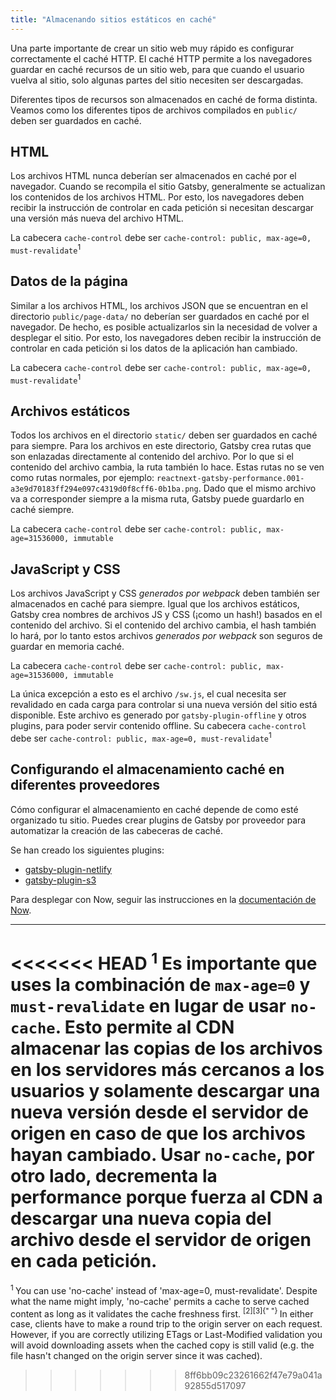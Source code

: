 ```yaml
---
title: "Almacenando sitios estáticos en caché"
---
```


Una parte importante de crear un sitio web muy rápido es configurar correctamente el caché HTTP. El caché HTTP permite a los navegadores guardar en caché recursos de un sitio web, para que cuando el usuario vuelva al sitio, solo algunas partes del sitio necesiten ser descargadas.

Diferentes tipos de recursos son almacenados en caché de forma distinta. Veamos como los diferentes tipos de archivos compilados en `public/` deben ser guardados en caché.

## HTML

Los archivos HTML nunca deberían ser almacenados en caché por el navegador. Cuando se recompila el sitio Gatsby, generalmente se actualizan los contenidos de los archivos HTML. Por esto, los navegadores deben recibir la instrucción de controlar en cada petición si necesitan descargar una versión más nueva del archivo HTML.

La cabecera `cache-control` debe ser `cache-control: public, max-age=0, must-revalidate`<sup>1</sup>

## Datos de la página

Similar a los archivos HTML, los archivos JSON que se encuentran en el directorio `public/page-data/` no deberían ser guardados en caché por el navegador. De hecho, es posible actualizarlos sin la necesidad de volver a desplegar el sitio. Por esto, los navegadores deben recibir la instrucción de controlar en cada petición si los datos de la aplicación han cambiado.

La cabecera `cache-control` debe ser `cache-control: public, max-age=0, must-revalidate`<sup>1</sup>

## Archivos estáticos

Todos los archivos en el directorio `static/` deben ser guardados en caché para siempre. Para los archivos en este directorio, Gatsby crea rutas que son enlazadas directamente al contenido del archivo. Por lo que si el contenido del archivo cambia, la ruta también lo hace. Estas rutas no se ven como rutas normales, por ejemplo: `reactnext-gatsby-performance.001-a3e9d70183ff294e097c4319d0f8cff6-0b1ba.png`. Dado que el mismo archivo va a corresponder siempre a la misma ruta, Gatsby puede guardarlo en caché siempre.

La cabecera `cache-control` debe ser `cache-control: public, max-age=31536000, immutable`

## JavaScript y CSS

Los archivos JavaScript y CSS _generados por webpack_ deben también ser almacenados en caché para siempre. Igual que los archivos estáticos, Gatsby crea nombres de archivos JS y CSS (¡como un hash!) basados en el contenido del archivo. Si el contenido del archivo cambia, el hash también lo hará, por lo tanto estos archivos _generados por webpack_ son seguros de guardar en memoria caché.

La cabecera `cache-control` debe ser `cache-control: public, max-age=31536000, immutable`

La única excepción a esto es el archivo `/sw.js`, el cual necesita ser revalidado en cada carga para controlar si una nueva versión del sitio está disponible. Este archivo es generado por `gatsby-plugin-offline` y otros plugins, para poder servir contenido offline. Su cabecera `cache-control` debe ser `cache-control: public, max-age=0, must-revalidate`<sup>1</sup>

## Configurando el almacenamiento caché en diferentes proveedores

Cómo configurar el almacenamiento en caché depende de como esté organizado tu sitio. Puedes crear plugins de Gatsby por proveedor para automatizar la creación de las cabeceras de caché.

Se han creado los siguientes plugins:

- [gatsby-plugin-netlify](/packages/gatsby-plugin-netlify/)
- [gatsby-plugin-s3](https://github.com/jariz/gatsby-plugin-s3)

Para desplegar con Now, seguir las instrucciones en la [documentación de Now](https://zeit.co/guides/deploying-gatsby-with-now#bonus:-cache-your-gatsby-assets).

---

<<<<<<< HEAD
<sup>1</sup> Es importante que uses la combinación de `max-age=0` y `must-revalidate` en lugar de usar `no-cache`. Esto permite al CDN almacenar las copias de los archivos en los servidores más cercanos a los usuarios y solamente descargar una nueva versión desde el servidor de origen en caso de que los archivos hayan cambiado. Usar `no-cache`, por otro lado, decrementa la performance porque fuerza al CDN a descargar una nueva copia del archivo desde el servidor de origen en cada petición.
=======
<sup>
  1
</sup> You can use 'no-cache' instead of 'max-age=0, must-revalidate'. Despite what the name might imply, 'no-cache' permits a cache to serve cached content as long as it validates the cache freshness first.
<sup>
  [2][3]{" "}
</sup> In either case, clients have to make a round trip to the origin server on each request. However, if you are correctly utilizing ETags or Last-Modified validation you will avoid downloading assets when the cached copy is still valid (e.g. the file hasn't changed on the origin server since it was cached).

[2]: https://tools.ietf.org/html/rfc7234#section-5.2.2.1
[3]: https://developers.google.com/web/fundamentals/performance/optimizing-content-efficiency/http-caching#no-cache_and_no-store
>>>>>>> 8ff6bb09c23261662f47e79a041a92855d517097
